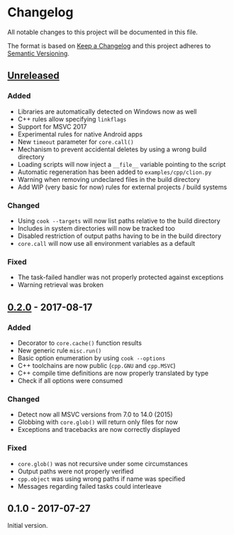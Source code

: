 # Changelog
All notable changes to this project will be documented in this file.

The format is based on [Keep a Changelog](http://keepachangelog.com/en/1.0.0/)
and this project adheres to [Semantic Versioning](http://semver.org/spec/v2.0.0.html).

## [Unreleased]
### Added
- Libraries are automatically detected on Windows now as well
- C++ rules allow specifying `linkflags`
- Support for MSVC 2017
- Experimental rules for native Android apps
- New `timeout` parameter for `core.call()`
- Mechanism to prevent accidental deletes by using a wrong build directory
- Loading scripts will now inject a `__file__` variable pointing to the script
- Automatic regeneration has been added to `examples/cpp/clion.py`
- Warning when removing undeclared files in the build directory
- Add WIP (very basic for now) rules for external projects / build systems

### Changed
- Using `cook --targets` will now list paths relative to the build directory
- Includes in system directories will now be tracked too
- Disabled restriction of output paths having to be in the build directory
- `core.call` will now use all environment variables as a default

### Fixed
- The task-failed handler was not properly protected against exceptions
- Warning retrieval was broken


## [0.2.0] - 2017-08-17
### Added
- Decorator to `core.cache()` function results 
- New generic rule `misc.run()`
- Basic option enumeration by using `cook --options`
- C++ toolchains are now public (`cpp.GNU` and `cpp.MSVC`)
- C++ compile time definitions are now properly translated by type
- Check if all options were consumed

### Changed
- Detect now all MSVC versions from 7.0 to 14.0 (2015)
- Globbing with `core.glob()` will return only files for now
- Exceptions and tracebacks are now correctly displayed

### Fixed
- `core.glob()` was not recursive under some circumstances
- Output paths were not properly verified
- `cpp.object` was using wrong paths if name was specified
- Messages regarding failed tasks could interleave


## 0.1.0 - 2017-07-27

Initial version.

[Unreleased]: https://github.com/jachris/cook/compare/v0.2.0...HEAD
[0.2.0]: https://github.com/jachris/cook/compare/v0.1.0...v0.2.0
